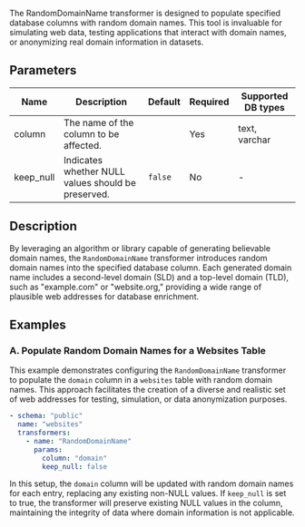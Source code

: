 The RandomDomainName transformer is designed to populate specified database columns with random domain names. This tool is invaluable for simulating web data, testing applications that interact with domain names, or anonymizing real domain information in datasets.

## Parameters

| Name      | Description                                          | Default | Required | Supported DB types |
|-----------|------------------------------------------------------|---------|----------|--------------------|
| column    | The name of the column to be affected.               |         | Yes      | text, varchar      |
| keep_null | Indicates whether NULL values should be preserved.  | `false` | No       | -                  |

## Description

By leveraging an algorithm or library capable of generating believable domain names, the `RandomDomainName` transformer introduces random domain names into the specified database column. Each generated domain name includes a second-level domain (SLD) and a top-level domain (TLD), such as "example.com" or "website.org," providing a wide range of plausible web addresses for database enrichment.

## Examples

### A. Populate Random Domain Names for a Websites Table

This example demonstrates configuring the `RandomDomainName` transformer to populate the `domain` column in a `websites` table with random domain names. This approach facilitates the creation of a diverse and realistic set of web addresses for testing, simulation, or data anonymization purposes.

```yaml
- schema: "public"
  name: "websites"
  transformers:
    - name: "RandomDomainName"
      params:
        column: "domain"
        keep_null: false
```

In this setup, the `domain` column will be updated with random domain names for each entry, replacing any existing non-NULL values. If `keep_null` is set to true, the transformer will preserve existing NULL values in the column, maintaining the integrity of data where domain information is not applicable.
